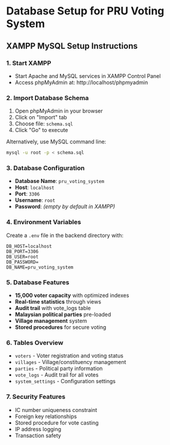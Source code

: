 # Database Setup for PRU Voting System

## XAMPP MySQL Setup Instructions

### 1. Start XAMPP
- Start Apache and MySQL services in XAMPP Control Panel
- Access phpMyAdmin at: http://localhost/phpmyadmin

### 2. Import Database Schema
1. Open phpMyAdmin in your browser
2. Click on "Import" tab
3. Choose file: `schema.sql`
4. Click "Go" to execute

Alternatively, use MySQL command line:
```bash
mysql -u root -p < schema.sql
```

### 3. Database Configuration
- **Database Name**: `pru_voting_system`
- **Host**: `localhost`
- **Port**: `3306`
- **Username**: `root`
- **Password**: *(empty by default in XAMPP)*

### 4. Environment Variables
Create a `.env` file in the backend directory with:
```
DB_HOST=localhost
DB_PORT=3306
DB_USER=root
DB_PASSWORD=
DB_NAME=pru_voting_system
```

### 5. Database Features
- **15,000 voter capacity** with optimized indexes
- **Real-time statistics** through views
- **Audit trail** with vote_logs table
- **Malaysian political parties** pre-loaded
- **Village management** system
- **Stored procedures** for secure voting

### 6. Tables Overview
- `voters` - Voter registration and voting status
- `villages` - Village/constituency management
- `parties` - Political party information
- `vote_logs` - Audit trail for all votes
- `system_settings` - Configuration settings

### 7. Security Features
- IC number uniqueness constraint
- Foreign key relationships
- Stored procedure for vote casting
- IP address logging
- Transaction safety